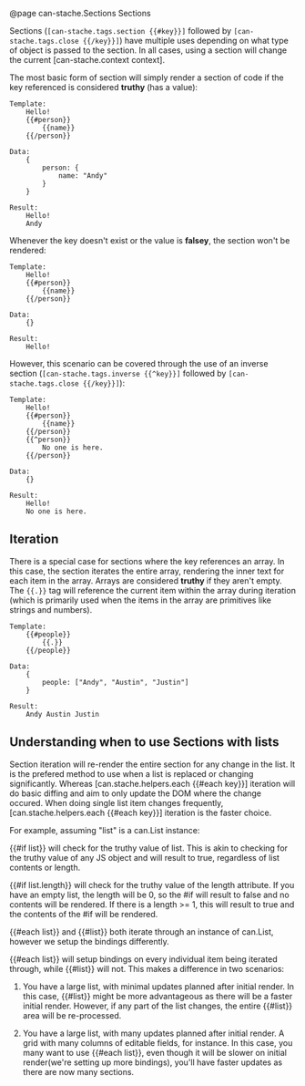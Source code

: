 @page can-stache.Sections Sections

Sections (`[can-stache.tags.section {{#key}}]` followed by `[can-stache.tags.close {{/key}}]`) have multiple uses 
depending on what type of object is passed to the section. In all cases, using a section will change 
the current [can-stache.context context].

The most basic form of section will simply render a section of code if the key referenced is considered **truthy** (has a value):

	Template:
		Hello!
		{{#person}}
			{{name}}
		{{/person}}

	Data:
		{
			person: {
				name: "Andy"
			}
		}

	Result:
		Hello!
		Andy

Whenever the key doesn't exist or the value is **falsey**, the section won't be rendered:

	Template:
		Hello!
		{{#person}}
			{{name}}
		{{/person}}

	Data:
		{}

	Result:
		Hello!

However, this scenario can be covered through the use of an inverse section 
(`[can-stache.tags.inverse {{^key}}]` followed by `[can-stache.tags.close {{/key}}]`):

	Template:
		Hello!
		{{#person}}
			{{name}}
		{{/person}}
		{{^person}}
			No one is here.
		{{/person}}

	Data:
		{}

	Result:
		Hello!
		No one is here.

## Iteration

There is a special case for sections where the key references an array. In this case, the section iterates 
the entire array, rendering the inner text for each item in the array. Arrays are considered **truthy** if 
they aren't empty. The `{{.}}` tag will reference the current item within the array during iteration (which is 
primarily used when the items in the array are primitives like strings and numbers).

	Template:
		{{#people}}
			{{.}} 
		{{/people}}

	Data:
		{
			people: ["Andy", "Austin", "Justin"]
		}

	Result:
		Andy Austin Justin

## Understanding when to use Sections with lists

Section iteration will re-render the entire section for any change in the list. It is the prefered method to
use when a list is replaced or changing significantly. Whereas [can.stache.helpers.each {{#each key}}] iteration
will do basic diffing and aim to only update the DOM where the change occured. When doing single list item
changes frequently, [can.stache.helpers.each {{#each key}}] iteration is the faster choice.

For example, assuming "list" is a can.List instance:

{{#if list}} will check for the truthy value of list. This is akin to checking for the truthy value of any JS object and will result to true, regardless of list contents or length.

{{#if list.length}} will check for the truthy value of the length attribute. If you have an empty list, the length will be 0, so the #if will result to false and no contents will be rendered. If there is a length >= 1, this will result to true and the contents of the #if will be rendered.

{{#each list}} and {{#list}} both iterate through an instance of can.List, however we setup the bindings differently.

{{#each list}} will setup bindings on every individual item being iterated through, while {{#list}} will not. This makes a difference in two scenarios:

1) You have a large list, with minimal updates planned after initial render. In this case, {{#list}} might be more advantageous as there will be a faster initial render. However, if any part of the list changes, the entire {{#list}} area will be re-processed.

2) You have a large list, with many updates planned after initial render. A grid with many columns of editable fields, for instance. In this case, you many want to use {{#each list}}, even though it will be slower on initial render(we're setting up more bindings), you'll have faster updates as there are now many sections.
